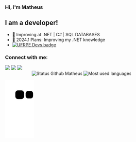 ### Hi, i'm Matheus

## I am a developer!

- 🌱  Improving at .NET | C# | SQL DATABASES 
- 🥅  2024.1 Plans: Improving my .NET knowledge
- [![UFRPE Devs badge](https://raw.githubusercontent.com/ufrpe-devs/comunidade/main/media/ufrpe-devs-badge.svg)](https://github.com/ufrpe-devs/comunidade)

### Connect with me:

<div>
  <a href="https://www.youtube.com/channel/UCsop9Ne6TCIooj4T5H0Hkqg" target="_blank"><img src="https://img.shields.io/badge/YouTube-FF0000?style=for-the-badge&logo=youtube&logoColor=white" target="_blank"></a>
  <a href="https://www.instagram.com/mtthla_/" target="_blank"><img src="https://img.shields.io/badge/-Instagram-%23E4405F?style=for-the-badge&logo=instagram&logoColor=white" target="_blank"></a>
  <a href="https://www.linkedin.com/in/matheuslima-andrade/" target="_blank"><img src="https://img.shields.io/badge/-LinkedIn-%230077B5?style=for-the-badge&logo=linkedin&logoColor=white" target="_blank"></a> 
</div>

<div align="center">
<img width="450em" alt="Status Github Matheus" src="https://github-readme-stats.vercel.app/api?username=matheuslimaandrade&show_icons=true&theme=dracula" />
<img width="380em" alt="Most used languages" src="https://github-readme-stats.vercel.app/api/top-langs/?username=matheuslimaandrade&layout=compact&theme=dracula"/>
</div>

![Snake animation](https://github.com/AdrianoBinhara/AdrianoBinhara/blob/output/github-contribution-grid-snake.svg)
